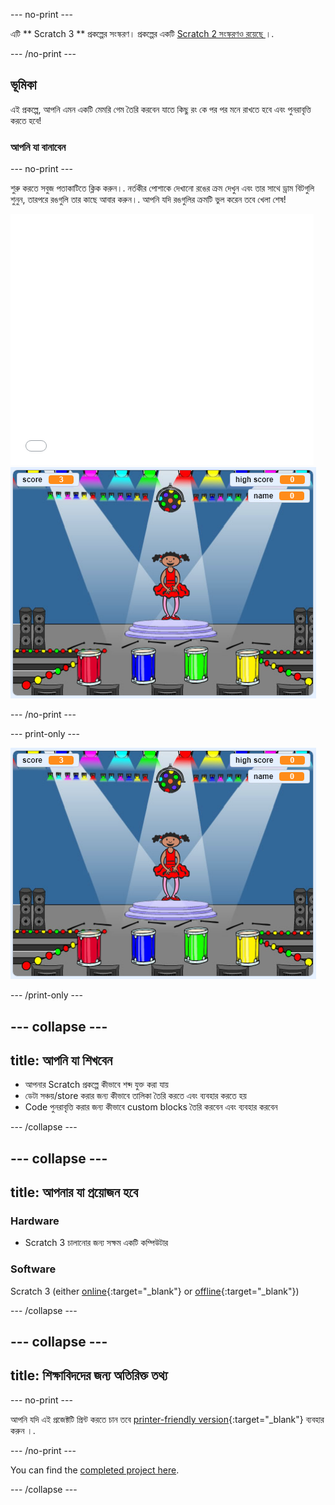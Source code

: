 \--- no-print \---

এটি ** Scratch 3 ** প্রকল্পের সংস্করণ। প্রকল্পের একটি [ Scratch 2 সংস্করণও রয়েছে ](https://projects.raspberrypi.org/en/projects/memory-scratch2) ।.

\--- /no-print \---

## ভূমিকা

এই প্রকল্পে, আপনি এমন একটি মেমরি গেম তৈরি করবেন যাতে কিছু রং কে পর পর মনে রাখতে হবে এবং পুনরাবৃত্তি করতে হবে!

### আপনি যা বানাবেন

\--- no-print \---

শুরু করতে সবুজ পতাকাটিতে ক্লিক করুন।. নর্তকীর পোশাকে দেখানো রঙের ক্রম দেখুন এবং তার সাথে ড্রাম বিটগুলি শুনুন, তারপরে রঙগুলি তার কাছে আবার করুন।. আপনি যদি রঙগুলির ক্রমটি ভুল করেন তবে খেলা শেষ!

<div class="scratch-preview">
  <iframe allowtransparency="true" width="485" height="402" src="//scratch.mit.edu/projects/embed/284452634/?autostart=false" frameborder="0" allowfullscreen scrolling="no" mark="crwd-mark"></iframe> <img src="images/screenshot.png" />
</div>

\--- /no-print \---

\--- print-only \---

![screenshot of finished game](images/screenshot.png)

\--- /print-only \---

## \--- collapse \---

## title: আপনি যা শিখবেন

+ আপনার Scratch প্রকল্পে কীভাবে শব্দ যুক্ত করা যায়
+ ডেটা সঞ্চয়/store করার জন্য কীভাবে তালিকা তৈরি করতে এবং ব্যবহার করতে হয়
+ Code পুনরাবৃত্তি করার জন্য কীভাবে custom blocks তৈরি করবেন এবং ব্যবহার করবেন

\--- /collapse \---

## \--- collapse \---

## title: আপনার যা প্রয়োজন হবে

### Hardware

+ Scratch 3 চালানোর জন্য সক্ষম একটি কম্পিউটার

### Software

Scratch 3 (either [online](https://rpf.io/scratchon){:target="_blank"} or [offline](https://rpf.io/scratchoff){:target="_blank"})

\--- /collapse \---

## \--- collapse \---

## title: শিক্ষাবিদদের জন্য অতিরিক্ত তথ্য

\--- no-print \---

আপনি যদি এই প্রজেক্টটি প্রিন্ট করতে চান তবে [printer-friendly version](https://projects.raspberrypi.org/en/projects/memory/print){:target="_blank"} ব্যবহার করুন ।.

\--- /no-print \---

You can find the [completed project here](https://rpf.io/p/en/memory-get).

\--- /collapse \---